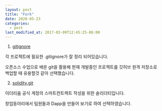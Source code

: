 ```yaml
---
layout: post
title: "Fork"
date: 2020-05-23
categories:
  - post
last_modified_at: 2017-03-09T12:45:25-06:00
---
```


1. [gitignore](https://github.com/5eokhwan/gitignore)
 
 각 프로젝트에 필요한 .gitignore가 잘 정리 되어있습니다. 
 
 오픈소스 수업으로 배운 git을 활용해 현재 개발중인 프로젝트를 깃허브 원격 저장소로 백업할 때 유용할것 같아 선택했습니다.

2. [solidity.git](https://github.com/5eokhwan/solidity.git)
 
이더리움 공식 계정의 스마트컨트렉트 작성을 위한 솔리더티입니다.

창업동아리에서 팀원들과 Dapp을 만들어 보기로 하여 선택하였습니다.
